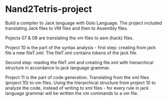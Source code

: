 # Nand2Tetris-project
 Build a compiler to Jack language with Golo Language. 
 The project included translating Jack files to VM files and then to Assembly files.
 
 Pojects 07 & 08 are translating the vm files to asm (hack) files. 
 
 Project 10 is the part of the syntax analysis - first step: creating from jack file a new fileT.xml. 
 The fileT.xml contains tokens of the jack file.

 Second step: reading the fileT.xml and creating file.xml with hierarchical structure in accordance to jack language grammar.

 Project 11 is the part of code generation. Translating from the xml files (project 10) to vm files.
 Using the hierarchical structure from project 10 to analyze the code, instead of writing to xml files -
  for every rule in jack language grammar will be written the vm commands to a vm file.

